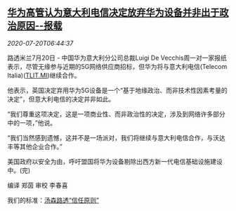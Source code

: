 <!--1595228107000-->
[华为高管认为意大利电信决定放弃华为设备并非出于政治原因--报载](https://cn.reuters.com/article/huawei-executive-italy-report-0720-mon-idCNKCS24L0LM)
------

<div><i>2020-07-20T06:44:37</i></div><div class="StandardArticleBody_body"><p>路透米兰7月20日 - 中国华为意大利分公司总裁Luigi De Vecchis周一对一家报纸表示，尽管无缘参与近期的5G网络供应商招标，但华为将与意大利电信(Telecom Italia)(<span id="symbol_TLIT.MI_0"><a href="//www.reuters.com/companies/TLIT.MI">TLIT.MI</a></span>)继续合作。 </p><p>他表示，英国决定弃用华为5G设备是一个“基于地缘政治、而非技术性因素考量的决定”，但意大利电信的决定并非如此。 </p><p>“我们尊重这项决定，这是一项商业性、而非政治性的决定，涉及到网络许多部分中的一项，”他说。 </p><p>“我们当然感到遗憾，这并不是一场派对，我们将继续与意大利电信合作，与沃达丰等其他企业合作。” </p><p>美国政府以安全为由，呼吁盟国将华为设备剔除出西方新一代电信基础设施建设中。(完) </p><div class="Attribution_container"><div class="Attribution_attribution"><p class="Attribution_content">编译 郑茵 审校 李春喜 </p></div></div><div class="StandardArticleBody_trustBadgeContainer"><span class="StandardArticleBody_trustBadgeTitle">我们的标准：</span><span class="trustBadgeUrl"><a href="https://www.thomsonreuters.cn/content/dam/openweb/documents/pdf/china/brochures/about-us-1.pdf">汤森路透“信任原则”</a></span></div></div>
